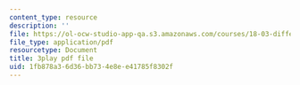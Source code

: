 ```yaml
---
content_type: resource
description: ''
file: https://ol-ocw-studio-app-qa.s3.amazonaws.com/courses/18-03-differential-equations-spring-2010/1fb878a36d36bb734e8ee41785f8302f_e3FfmXtkppM.pdf
file_type: application/pdf
resourcetype: Document
title: 3play pdf file
uid: 1fb878a3-6d36-bb73-4e8e-e41785f8302f
---
```

